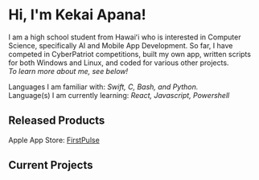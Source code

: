 # Hi, I'm Kekai Apana!

I am a high school student from Hawaiʻi who is interested in Computer Science, specifically AI and Mobile App Development. So far, I have competed in CyberPatriot competitions, built my own app, written scripts for both Windows and Linux, and coded for various other projects.  
*To learn more about me, see below!*  

Languages I am familiar with: *Swift, C, Bash, and Python.*  
Language(s) I am currently learning: *React, Javascript, Powershell*

## Released Products

Apple App Store: [FirstPulse](https://sites.google.com/view/firstpulseapp/firstpulse)

## Current Projects

<Coming soon>
